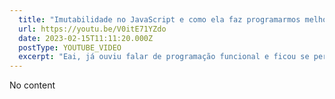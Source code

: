 ```yaml
---
  title: "Imutabilidade no JavaScript e como ela faz programarmos melhor na linguagem sem tipagem"
  url: https://youtu.be/V0itE71YZdo
  date: 2023-02-15T11:11:20.000Z
  postType: YOUTUBE_VIDEO
  excerpt: "Eai, já ouviu falar de programação funcional e ficou se perguntando na prática os efeitos disso no dia a dia? Nesse vídeo eu trago um pouco de como o conceito de Imutabilidade faz diferença no dia a dia trabalhando com JavaScript, bora ver? 👨‍💻"
---
```

  
  No content
  